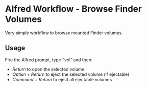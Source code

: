 # Alfred Workflow - Browse Finder Volumes

Very simple workflow to browse mounted Finder volumes.

## Usage

Fire the Alfred prompt, type "vol" and then:

- *Return* to open the selected volume
- *Option + Return* to eject the selected volume (if ejectable)
- *Command + Return* to eject all ejectable volumes
